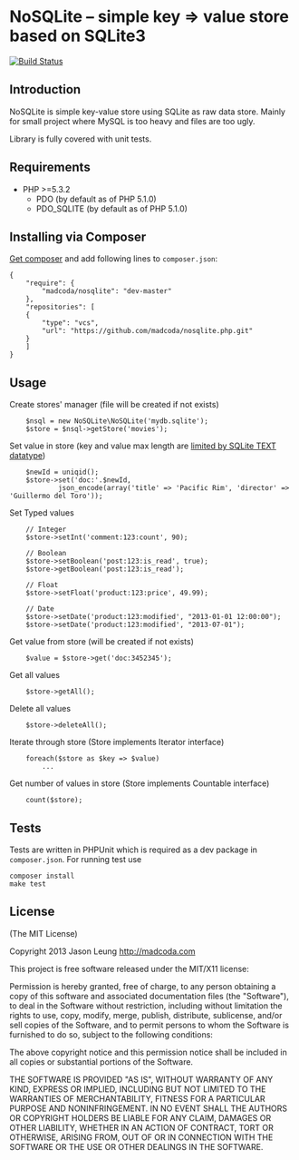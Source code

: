 # NoSQLite – simple key => value store based on SQLite3

[![Build Status](https://secure.travis-ci.org/madcoda/nosqlite.php.png)](https://travis-ci.org/madcoda/nosqlite.php)

## Introduction

NoSQLite is simple key-value store using SQLite as raw data store. Mainly for small project where MySQL is too heavy and files are too ugly.

Library is fully covered with unit tests.

## Requirements

- PHP >=5.3.2
    - PDO (by default as of PHP 5.1.0)
    - PDO_SQLITE (by default as of PHP 5.1.0)

## Installing via Composer

[Get composer](http://getcomposer.org/download/) and add following lines to ```composer.json```:
```
{
    "require": {
        "madcoda/nosqlite": "dev-master"
    },
    "repositories": [
    {
        "type": "vcs",
        "url": "https://github.com/madcoda/nosqlite.php.git"
    }
    ]
}
```

## Usage

Create stores' manager (file will be created if not exists)

        $nsql = new NoSQLite\NoSQLite('mydb.sqlite');
        $store = $nsql->getStore('movies');

Set value in store (key and value max length are [limited by SQLite TEXT datatype](http://sqlite.org/limits.html#max_length))

        $newId = uniqid();
        $store->set('doc:'.$newId, 
                json_encode(array('title' => 'Pacific Rim', 'director' => 'Guillermo del Toro'));

Set Typed values
    
        // Integer
        $store->setInt('comment:123:count', 90);
    
        // Boolean
        $store->setBoolean('post:123:is_read', true);
        $store->getBoolean('post:123:is_read');
    
        // Float
        $store->setFloat('product:123:price', 49.99);
    
        // Date
        $store->setDate('product:123:modified', "2013-01-01 12:00:00");
        $store->setDate('product:123:modified', "2013-07-01");

Get value from store (will be created if not exists)

        $value = $store->get('doc:3452345');

Get all values

        $store->getAll();

Delete all values

        $store->deleteAll();

Iterate through store (Store implements Iterator interface)

        foreach($store as $key => $value)
            ...

Get number of values in store (Store implements Countable interface)

        count($store);

## Tests

Tests are written in PHPUnit which is required as a dev package in ```composer.json```. For running test use

    composer install
    make test


## License

(The MIT License)

Copyright 2013 Jason Leung http://madcoda.com

This project is free software released under the MIT/X11 license:

Permission is hereby granted, free of charge, to any person obtaining a copy
of this software and associated documentation files (the "Software"), to deal
in the Software without restriction, including without limitation the rights
to use, copy, modify, merge, publish, distribute, sublicense, and/or sell
copies of the Software, and to permit persons to whom the Software is
furnished to do so, subject to the following conditions:

The above copyright notice and this permission notice shall be included in
all copies or substantial portions of the Software.

THE SOFTWARE IS PROVIDED "AS IS", WITHOUT WARRANTY OF ANY KIND, EXPRESS OR
IMPLIED, INCLUDING BUT NOT LIMITED TO THE WARRANTIES OF MERCHANTABILITY,
FITNESS FOR A PARTICULAR PURPOSE AND NONINFRINGEMENT. IN NO EVENT SHALL THE
AUTHORS OR COPYRIGHT HOLDERS BE LIABLE FOR ANY CLAIM, DAMAGES OR OTHER
LIABILITY, WHETHER IN AN ACTION OF CONTRACT, TORT OR OTHERWISE, ARISING FROM,
OUT OF OR IN CONNECTION WITH THE SOFTWARE OR THE USE OR OTHER DEALINGS IN
THE SOFTWARE.
